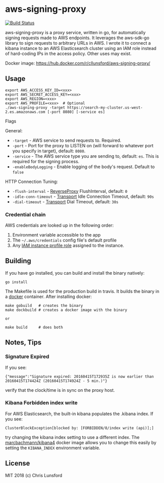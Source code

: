 aws-signing-proxy
=================
[![Build Status](https://travis-ci.org/cllunsford/aws-signing-proxy.svg?branch=master)](https://travis-ci.org/cllunsford/aws-signing-proxy)

aws-signing-proxy is a proxy service, written in go, for automatically signing requests made to AWS endpoints.  It leverages the aws-sdk-go library to sign requests to arbitrary URLs in AWS.  I wrote it to connect a kibana instance to an AWS Elasticsearch cluster using an IAM role instead of hard-coding IPs in the access policy.  Other uses may exist.

Docker image: https://hub.docker.com/r/cllunsford/aws-signing-proxy/

## Usage

```
export AWS_ACCESS_KEY_ID=<xxx>
export AWS_SECRET_ACCESS_KEY=<xxx>
export AWS_REGION=<xxx>
export AWS_PROFILE=<xxx>  # Optional
./aws-signing-proxy -target https://search-my-cluster.us-west-2.es.amazonaws.com [-port 8080] [-service es]
```

Flags

General:

 * `-target` - AWS service to send requests to.  Required.
 * `-port` - Port for the proxy to LISTEN on (will forward to whatever port you specify in target), default: `8080`.
 * `-service` - The AWS service type you are sending to, default: `es`.  This is required for the signing process.
 * `-enableBodyLogging` - Enable logging of the body's request. Default to `false`

HTTP Connection Tuning:

 * `-flush-interval` - [ReverseProxy](https://golang.org/pkg/net/http/httputil/#ReverseProxy) FlushInterval, default: `0`
 * `-idle-conn-timeout` - [Transport](https://golang.org/pkg/net/http/#Transport) Idle Connection Timeout, default: `90s`
 * `-dial-timeout` - [Transport](https://golang.org/pkg/net/http/#Transport) Dial Timeout, default: `30s`

### Credential chain

AWS credentials are looked up in the following order:

 1. Environment variable accessible to the app
 2. The `~/.aws/credentials` config file's default profile
 3. Any [IAM instance profile role](http://docs.aws.amazon.com/IAM/latest/UserGuide/id_roles_use_switch-role-ec2.html) assigned to the instance.

## Building

If you have go installed, you can build and install the binary natively:

```
go install
```

The Makefile is used for the production build in travis.  It builds the binary in a [docker](https://docs.docker.com/install/) container. After installing docker:

```
make gobuild   # creates the binary
make dockbuild # creates a docker image with the binary

or

make build     # does both
```

## Notes, Tips

### Signature Expired

If you see:

`{"message":"Signature expired: 20160415T172935Z is now earlier than 20160415T174424Z (20160415T174924Z - 5 min.)"}`

verify that the clock/time is in sync on the proxy host.

### Kibana Forbidden index write

For AWS Elasticsearch, the built-in kibana populates the .kibana index.  If you see:

`ClusterBlockException[blocked by: [FORBIDDEN/8/index write (api)];]`

try changing the kibana index setting to use a different index.  The [marcbachmann/kibana4](https://github.com/marcbachmann/dockerfile-kibana4) docker image allows you to change this easily by setting the ```KIBANA_INDEX``` environment variable.

## License

MIT 2018 (c) Chris Lunsford
